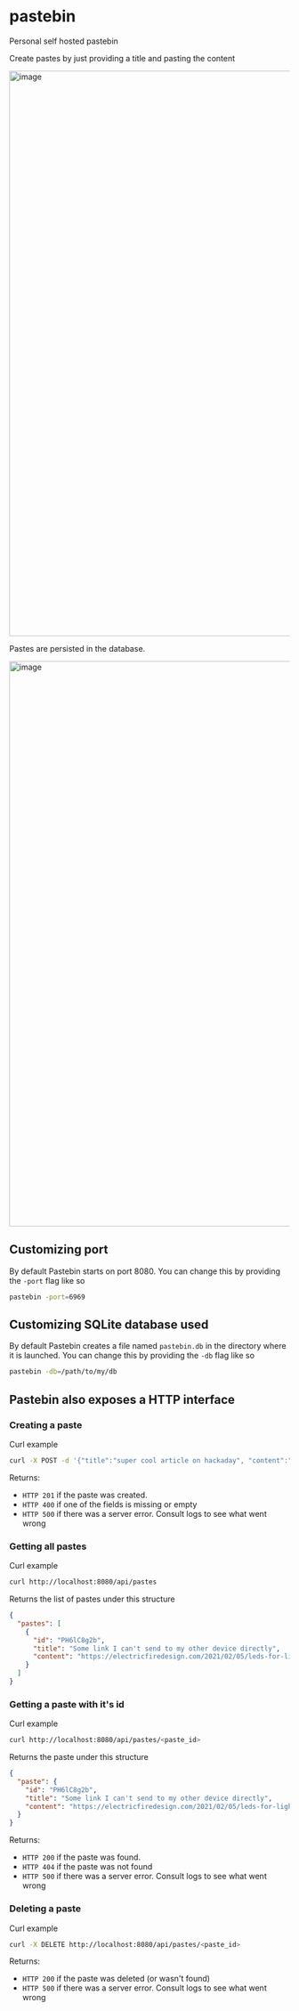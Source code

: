 # pastebin
Personal self hosted pastebin

Create pastes by just providing a title and pasting the content

<img width="1865" height="1016" alt="image" src="https://github.com/user-attachments/assets/44dee493-7c72-4b76-a05a-69a24cf2ba8b" />

Pastes are persisted in the database.

<img width="1865" height="1016" alt="image" src="https://github.com/user-attachments/assets/bfec712d-b27f-4829-a469-0e5cf2778a7c" />

## Customizing port
By default Pastebin starts on port 8080. You can change this by providing the `-port` flag like so
```sh
pastebin -port=6969
```

## Customizing SQLite database used
By default Pastebin creates a file named `pastebin.db` in the directory where it is launched. You can change this by providing the `-db` flag like so
```sh
pastebin -db=/path/to/my/db
```

## Pastebin also exposes a HTTP interface

### Creating a paste
Curl example 
```sh
curl -X POST -d '{"title":"super cool article on hackaday", "content":"https://hackaday.com/2025/09/29/mini-laptop-needs-custom-kernel/#more-834825"}' http://localhost:8080/api/pastes
```
Returns:
- `HTTP 201` if the paste was created.
- `HTTP 400` if one of the fields is missing or empty
- `HTTP 500` if there was a server error. Consult logs to see what went wrong

### Getting all pastes
Curl example
```sh
curl http://localhost:8080/api/pastes
```
Returns the list of pastes under this structure
```json
{
  "pastes": [
    {
      "id": "PH6lC8g2b",
      "title": "Some link I can't send to my other device directly",
      "content": "https://electricfiredesign.com/2021/02/05/leds-for-light-art-part-2-optics/"
    }
  ]
}
```

### Getting a paste with it's id
Curl example
```sh
curl http://localhost:8080/api/pastes/<paste_id>
```
Returns the paste under this structure
```json
{
  "paste": {
    "id": "PH6lC8g2b",
    "title": "Some link I can't send to my other device directly",
    "content": "https://electricfiredesign.com/2021/02/05/leds-for-light-art-part-2-optics/"
  }
}
```
Returns:
- `HTTP 200` if the paste was found.
- `HTTP 404` if the paste was not found
- `HTTP 500` if there was a server error. Consult logs to see what went wrong

### Deleting a paste
Curl example
```sh
curl -X DELETE http://localhost:8080/api/pastes/<paste_id>
```
Returns:
- `HTTP 200` if the paste was deleted (or wasn't found)
- `HTTP 500` if there was a server error. Consult logs to see what went wrong
